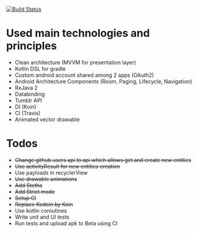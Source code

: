 [![Build Status](https://travis-ci.com/BulatMukhutdinov/Sample.svg?branch=master)](https://travis-ci.com/BulatMukhutdinov/Sample)

# Used main technologies and principles
* Clean architecture (MVVM for presentation layer)
* Kotlin DSL for gradle
* Custom android account shared among 2 apps (OAuth2)
* Android Architecture Components (Room, Paging, Lifecycle, Navigation)
* RxJava 2
* Databinding
* Tumblr API
* DI (Koin)
* CI (Travis)
* Animated vector drawable

# Todos
* ~~Change github users api to api which allows get and create new entities~~
* ~~Use activityResult for new entities creation~~
* Use payloads in recyclerView
* ~~Use drawable animations~~
* ~~Add Stetho~~
* ~~Add Strict mode~~
* ~~Setup CI~~
* ~~Replace Kodein by Koin~~
* Use kotlin coroutines
* Write unit and UI tests
* Run tests and upload apk to Beta using CI
